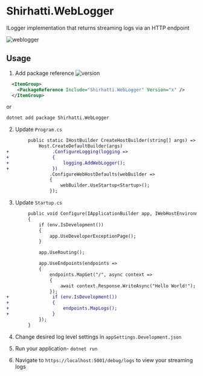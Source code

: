 # Shirhatti.WebLogger
ILogger implementation that returns streaming logs via an HTTP endpoint

![weblogger](https://user-images.githubusercontent.com/4734691/79593211-bcddda00-80a0-11ea-8885-0f747cdf4b02.gif)

## Usage

1. Add package reference ![version](https://img.shields.io/nuget/v/Shirhatti.WebLogger)

```xml
  <ItemGroup>
    <PackageReference Include="Shirhatti.WebLogger" Version="x" />
  </ItemGroup>
```
  or

```sh
dotnet add package Shirhatti.WebLogger
```

2. Update `Program.cs`

```diff
        public static IHostBuilder CreateHostBuilder(string[] args) =>
            Host.CreateDefaultBuilder(args)
+                .ConfigureLogging(logging =>
+                {
+                    logging.AddWebLogger();
+                })
                .ConfigureWebHostDefaults(webBuilder =>
                {
                    webBuilder.UseStartup<Startup>();
                });
```

3. Update `Startup.cs`

```diff
        public void Configure(IApplicationBuilder app, IWebHostEnvironment env)
        {
            if (env.IsDevelopment())
            {
                app.UseDeveloperExceptionPage();
            }

            app.UseRouting();

            app.UseEndpoints(endpoints =>
            {
                endpoints.MapGet("/", async context =>
                {
                    await context.Response.WriteAsync("Hello World!");
                });
+                if (env.IsDevelopment())
+                {
+                    endpoints.MapLogs();
+                }
            });
        }
```

4. Change desired log level settings in `appSettings.Development.json`

5. Run your application- `dotnet run`

6. Navigate to `https://localhost:5001/debug/logs` to view your streaming logs
